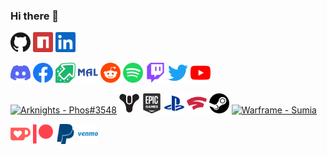 ### Hi there 👋

<p align="left">
  <a href="https://github.com/peterthehan"><img alt="GitHub" height="32" width="32" src="assets/github.svg"></a>
  <a href="https://www.npmjs.com/~peterthehan"><img alt="npm" height="32" width="32" src="assets/npm.svg"></a>
  <a href="https://linkedin.com/in/peter-han"><img alt="LinkedIn" height="32" width="32" src="assets/linkedin.svg"></a>
</p>

<p align="left">
  <a href="https://discord.gg/WjEFnzC"><img alt="Discord - Miku#0039" height="32" width="32" src="assets/discord.svg"></a>
  <a href="https://facebook.com/peterthehan"><img alt="Facebook" height="32" width="32" src="assets/facebook.svg"></a>
  <a href="https://imgur.com/user/PeterTheHan"><img alt="Imgur" height="32" width="32" src="assets/imgur.svg"></a>
  <a href="https://myanimelist.net/profile/PeterTheHan"><img alt="MyAnimeList" height="32" width="32" src="assets/myanimelist.svg"></a>
  <a href="https://reddit.com/user/PeterTheHan"><img alt="Reddit" height="32" width="32" src="assets/reddit.svg"></a>
  <a href="https://open.spotify.com/user/2145isvugpczeo2fgz6khel3y"><img alt="Spotify" height="32" width="32" src="assets/spotify.svg"></a>
  <a href="https://twitch.tv/peterthehan"><img alt="Twitch" height="32" width="32" src="assets/twitch.svg"></a>
  <a href="https://twitter.com/PeterTheHan"><img alt="Twitter" height="32" width="32" src="assets/twitter.svg"></a>
  <a href="https://youtube.com/channel/UC5QVwln-tycBa-CoB88a7wA"><img alt="YouTube" height="32" width="32" src="assets/youtube.svg"></a>
</p>

<p align="left">
  <a href="#"><img alt="Arknights - Phos#3548" height="32" width="32" src="assets/arknights.svg"></a>
  <a href="#"><img alt="Destiny 2 - Phos" height="32" width="32" src="assets/destiny.svg"></a>
  <a href="#"><img alt="Epic Games - PeterTheHan" height="32" width="32" src="assets/epicgames.svg"></a>
  <a href="#"><img alt="PlayStation - PeterTheHan" height="32" width="32" src="assets/playstation.svg"></a>
  <a href="https://stadia.com/profile/1536559313706186034"><img alt="Stadia - Phos" height="32" width="32" src="assets/stadia.svg"></a>
  <a href="https://steamcommunity.com/id/peterthehan"><img alt="Steam" height="32" width="32" src="assets/steam.svg"></a>
  <a href="#"><img alt="Warframe - Sumia" height="32" width="32" src="assets/warframe.svg"></a>
</p>

<p align="left">
  <a href="https://ko-fi.com/peterthehan"><img alt="Ko-fi" height="32" width="32" src="assets/kofi.svg"></a>
  <a href="https://patreon.com/peterthehan"><img alt="Patreon" height="32" width="32" src="assets/patreon.svg"></a>
  <a href="https://paypal.me/peterthehan"><img alt="PayPal" height="32" width="32" src="assets/paypal.svg"></a>
  <a href="https://venmo.com/peterthehan"><img alt="Venmo" height="32" width="32" src="assets/venmo.svg"></a>
</p>
